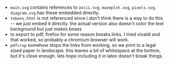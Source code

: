 - `main.svg` contains references to `ascii.svg`, `mazeplot.svg`, `pixels.svg`. `diagram.svg` has these embedded directly.
- `tokens.html` is not referenced since i don't think there is a way to do this -- we just embed it directly. the actual version also doesn't color the text background but just makes boxes
- to export to pdf, firefox for some reason breaks links. I tried vivaldi and that worked, so probably a chromium browser will work.
- `pdfcrop` somehow stops the links from working, so we print to a legal sized paper in landscape. this leaves a bit of whitespace at the bottom, but it's close enough. lets hope including it in latex doesn't break things.